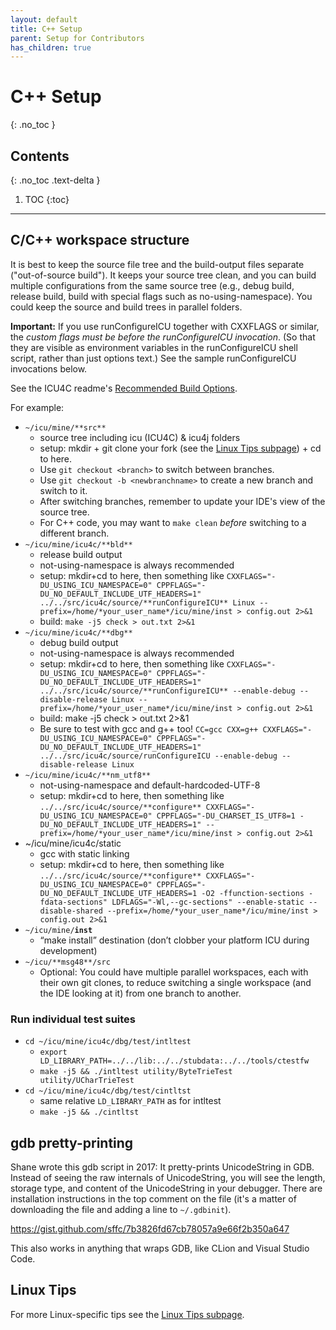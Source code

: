 ```yaml
---
layout: default
title: C++ Setup
parent: Setup for Contributors
has_children: true
---
```


<!--
© 2016 and later: Unicode, Inc. and others.
License & terms of use: http://www.unicode.org/copyright.html
-->

# C++ Setup
{: .no_toc }

## Contents
{: .no_toc .text-delta }

1. TOC
{:toc}

---


## C/C++ workspace structure

It is best to keep the source file tree and the build-output files separate
("out-of-source build"). It keeps your source tree clean, and you can build
multiple configurations from the same source tree (e.g., debug build, release
build, build with special flags such as no-using-namespace). You could keep the
source and build trees in parallel folders.

**Important:** If you use runConfigureICU together with CXXFLAGS or similar, the
*custom flags must be before the runConfigureICU invocation*. (So that they
are visible as environment variables in the runConfigureICU shell script, rather
than just options text.) See the sample runConfigureICU invocations below.

See the ICU4C readme's [Recommended Build
Options](https://htmlpreview.github.io/?https://github.com/unicode-org/icu/blob/master/icu4c/readme.html#RecBuild).

For example:

*   `~/icu/mine/**src**`
    *   source tree including icu (ICU4C) & icu4j folders
    *   setup: mkdir + git clone your fork (see the [Linux Tips
        subpage](linux.md)) + cd to here.
    *   Use `git checkout <branch>` to switch between branches.
    *   Use `git checkout -b <newbranchname>` to create a new branch and switch
        to it.
    *   After switching branches, remember to update your IDE's view of the
        source tree.
    *   For C++ code, you may want to `make clean` *before* switching to a
        different branch.
*   `~/icu/mine/icu4c/**bld**`
    *   release build output
    *   not-using-namespace is always recommended
    *   setup: mkdir+cd to here, then something like
        `CXXFLAGS="-DU_USING_ICU_NAMESPACE=0"
        CPPFLAGS="-DU_NO_DEFAULT_INCLUDE_UTF_HEADERS=1"
        ../../src/icu4c/source/**runConfigureICU** Linux
        --prefix=/home/*your_user_name*/icu/mine/inst > config.out 2>&1`
    *   build: `make -j5 check > out.txt 2>&1`
*   `~/icu/mine/icu4c/**dbg**`
    *   debug build output
    *   not-using-namespace is always recommended
    *   setup: mkdir+cd to here, then something like
        `CXXFLAGS="-DU_USING_ICU_NAMESPACE=0"
        CPPFLAGS="-DU_NO_DEFAULT_INCLUDE_UTF_HEADERS=1"
        ../../src/icu4c/source/**runConfigureICU** --enable-debug
        --disable-release Linux --prefix=/home/*your_user_name*/icu/mine/inst >
        config.out 2>&1`
    *   build: make -j5 check > out.txt 2>&1
    *   Be sure to test with gcc and g++ too! `CC=gcc CXX=g++
        CXXFLAGS="-DU_USING_ICU_NAMESPACE=0"
        CPPFLAGS="-DU_NO_DEFAULT_INCLUDE_UTF_HEADERS=1"
        ../../src/icu4c/source/runConfigureICU --enable-debug --disable-release
        Linux`
*   `~/icu/mine/icu4c/**nm_utf8**`
    *   not-using-namespace and default-hardcoded-UTF-8
    *   setup: mkdir+cd to here, then something like
        `../../src/icu4c/source/**configure**
        CXXFLAGS="-DU_USING_ICU_NAMESPACE=0" CPPFLAGS="-DU_CHARSET_IS_UTF8=1
        -DU_NO_DEFAULT_INCLUDE_UTF_HEADERS=1"
        --prefix=/home/*your_user_name*/icu/mine/inst > config.out 2>&1`
*   ~/icu/mine/icu4c/static
    *   gcc with static linking
    *   setup: mkdir+cd to here, then something like
        `../../src/icu4c/source/**configure**
        CXXFLAGS="-DU_USING_ICU_NAMESPACE=0"
        CPPFLAGS="-DU_NO_DEFAULT_INCLUDE_UTF_HEADERS=1 -O2 -ffunction-sections
        -fdata-sections" LDFLAGS="-Wl,--gc-sections" --enable-static
        --disable-shared --prefix=/home/*your_user_name*/icu/mine/inst >
        config.out 2>&1`
*   `~/icu/mine/`**`inst`**
    *   “make install” destination (don’t clobber your platform ICU during
        development)
*   `~/icu/**msg48**/src`
    *   Optional: You could have multiple parallel workspaces, each with their
        own git clones, to reduce switching a single workspace (and the IDE
        looking at it) from one branch to another.

### Run individual test suites

*   `cd ~/icu/mine/icu4c/dbg/test/intltest`
    *   `export LD_LIBRARY_PATH=../../lib:../../stubdata:../../tools/ctestfw`
    *   `make -j5 && ./intltest utility/ByteTrieTest utility/UCharTrieTest`
*   `cd ~/icu/mine/icu4c/dbg/test/cintltst`
    *   same relative `LD_LIBRARY_PATH` as for intltest
    *   `make -j5 && ./cintltst`

## gdb pretty-printing

Shane wrote this gdb script in 2017: It pretty-prints UnicodeString in GDB.
Instead of seeing the raw internals of UnicodeString, you will see the length,
storage type, and content of the UnicodeString in your debugger. There are
installation instructions in the top comment on the file (it's a matter of
downloading the file and adding a line to `~/.gdbinit`).

<https://gist.github.com/sffc/7b3826fd67cb78057a9e66f2b350a647>

This also works in anything that wraps GDB, like CLion and Visual Studio Code.

## Linux Tips

For more Linux-specific tips see the [Linux Tips subpage](linux.md).